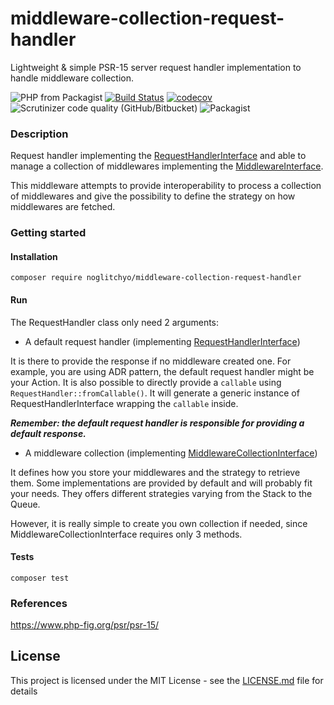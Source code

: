 # middleware-collection-request-handler

Lightweight & simple PSR-15 server request handler implementation to handle middleware collection.

![PHP from Packagist](https://img.shields.io/packagist/php-v/noglitchyo/middleware-collection-request-handler.svg)
[![Build Status](https://travis-ci.org/noglitchyo/middleware-collection-request-handler.svg?branch=master)](https://travis-ci.org/noglitchyo/middleware-collection-request-handler)
[![codecov](https://codecov.io/gh/noglitchyo/middleware-collection-request-handler/branch/master/graph/badge.svg)](https://codecov.io/gh/noglitchyo/middleware-collection-request-handler)
![Scrutinizer code quality (GitHub/Bitbucket)](https://img.shields.io/scrutinizer/quality/g/noglitchyo/middleware-collection-request-handler.svg)
![Packagist](https://img.shields.io/packagist/l/noglitchyo/middleware-collection-request-handler.svg)

### Description

Request handler implementing the [RequestHandlerInterface](https://github.com/php-fig/http-server-handler/blob/master/src/RequestHandlerInterface.php) 
and able to manage a collection of middlewares implementing the [MiddlewareInterface](https://github.com/php-fig/http-server-middleware/blob/master/src/MiddlewareInterface.php).

This middleware attempts to provide interoperability to process a collection of middlewares and
give the possibility to define the strategy on how middlewares are fetched.

### Getting started

#### Installation

`composer require noglitchyo/middleware-collection-request-handler`

#### Run

The RequestHandler class only need 2 arguments:

- A default request handler (implementing [RequestHandlerInterface](https://github.com/php-fig/http-server-handler/blob/master/src/RequestHandlerInterface.php))

It is there to provide the response if no middleware created one.
For example, you are using ADR pattern, the default request handler might be your Action.
It is also possible to directly provide a `callable` using `RequestHandler::fromCallable()`. 
It will generate a generic instance of RequestHandlerInterface wrapping the `callable` inside.

***Remember: the default request handler is responsible for providing a default response.***

- A middleware collection (implementing [MiddlewareCollectionInterface](https://github.com/noglitchyo/middleware-collection-request-handler/blob/master/src/MiddlewareCollectionInterface.php))

It defines how you store your middlewares and the strategy to retrieve them.
Some implementations are provided by default and will probably fit your needs.
They offers different strategies varying from the Stack to the Queue.

However, it is really simple to create you own collection if needed, since MiddlewareCollectionInterface requires only 3 methods.

#### Tests

`composer test`

### References

https://www.php-fig.org/psr/psr-15/

## License

This project is licensed under the MIT License - see the [LICENSE.md](LICENSE.md) file for details
